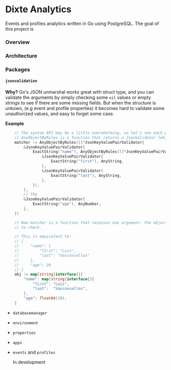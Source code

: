 Dixte Analytics
===============

Events and profiles analytics written in Go using PostgreSQL. The goal of this
project is 

### Overview


### Architecture

### Packages

#### `jsonvalidation`

**Why?**
Go's JSON unmarshal works great with struct type, and you can validate the arguments by simply checking some `nil` values or empty strings to see if there are some missing fields. But when the structure is unkown, (e.g event and profile properties) it becomes hard to validate some unauthorized values, and easy to forget some case.

**Example**
```go
	// The syntax API may be a little overwhelming, so let's see each part
	// AnyObjectByRules is a function that returns a JsonValidator (which is also a function)
	matcher := AnyObjectByRules([]*JsonKeyValuePairValidator{
		&JsonKeyValuePairValidator{
			ExactString("name"), AnyObjectByRules([]*JsonKeyValuePairValidator{
				&JsonKeyValuePairValidator{
					ExactString("first"), AnyString,
				},
				&JsonKeyValuePairValidator{
					ExactString("last"), AnyString,
				},
			}),
		},
		// The 
		&JsonKeyValuePairValidator{
			ExactString("age"), AnyNumber,
		},
	})

	// Now matcher is a function that receives one argument: the object we want
	// to check.

	// This is equivalent to:
	// {
	//     "name": {
	//         "first": "Luiz",
	//         "last": "Vasconcellos"
	//     },
	//     "age": 20
	// }
	obj := map[string]interface{}{
		"name": map[string]interface{}{
			"first": "Luiz",
			"last":  "Vasconcellos",
		},
		"age": float64(20),
	}
```

* `databasemanager`
* `environment`
* `properties`
* `apps`

* `events` and `profiles`
	
	In development
